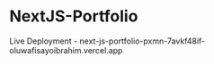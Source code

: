 # NextJS-Portfolio
Live Deployment - next-js-portfolio-pxmn-7avkf48if-oluwafisayoibrahim.vercel.app
